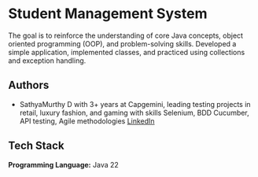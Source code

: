 # Student Management System

The goal is to reinforce the understanding of core Java concepts, object oriented programming (OOP), and problem-solving skills. Developed a simple application, implemented classes, and practiced using collections and exception handling.



## Authors

- SathyaMurthy D with 3+ years at Capgemini, leading testing projects in retail, luxury fashion, and gaming with skills Selenium, BDD Cucumber, API testing, Agile methodologies [LinkedIn](https://www.linkedin.com/in/sathyamurthyd/)


## Tech Stack

**Programming Language:** Java 22

